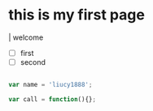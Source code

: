 # this is my first page

| welcome

- [ ] first
- [ ] second

```javascript

var name = 'liucy1888';

var call = function(){};

```

